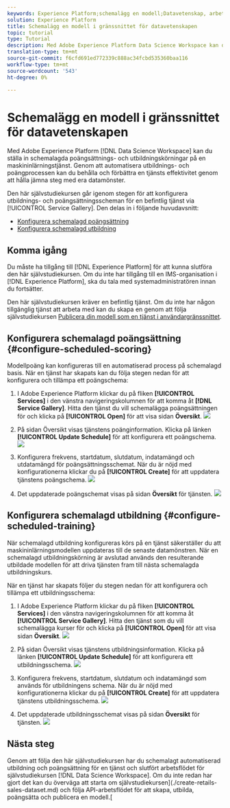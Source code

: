 ```yaml
---
keywords: Experience Platform;schemalägg en modell;Datavetenskap, arbetsyta;populära ämnen;schemaläggning;schemalägga utbildning
solution: Experience Platform
title: Schemalägg en modell i gränssnittet för datavetenskapen
topic: tutorial
type: Tutorial
description: Med Adobe Experience Platform Data Science Workspace kan du skapa schemalagda kurser i maskininlärning. Genom att automatisera utbildnings- och poängprocessen kan du behålla och förbättra en tjänsts effektivitet genom att hålla jämna steg med era datamönster.
translation-type: tm+mt
source-git-commit: f6cfd691ed772339c888ac34fcbd535360baa116
workflow-type: tm+mt
source-wordcount: '543'
ht-degree: 0%

---
```



# Schemalägg en modell i gränssnittet för datavetenskapen

Med Adobe Experience Platform [!DNL Data Science Workspace] kan du ställa in schemalagda poängsättnings- och utbildningskörningar på en maskininlärningstjänst. Genom att automatisera utbildnings- och poängprocessen kan du behålla och förbättra en tjänsts effektivitet genom att hålla jämna steg med era datamönster.

Den här självstudiekursen går igenom stegen för att konfigurera utbildnings- och poängsättningsscheman för en befintlig tjänst via [!UICONTROL Service Gallery]. Den delas in i följande huvudavsnitt:

- [Konfigurera schemalagd poängsättning](#configure-scheduled-scoring)
- [Konfigurera schemalagd utbildning](#configure-scheduled-training)

## Komma igång

Du måste ha tillgång till [!DNL Experience Platform] för att kunna slutföra den här självstudiekursen. Om du inte har tillgång till en IMS-organisation i [!DNL Experience Platform], ska du tala med systemadministratören innan du fortsätter.

Den här självstudiekursen kräver en befintlig tjänst. Om du inte har någon tillgänglig tjänst att arbeta med kan du skapa en genom att följa självstudiekursen [Publicera din modell som en tjänst i användargränssnittet](./publish-model-service-ui.md).

## Konfigurera schemalagd poängsättning {#configure-scheduled-scoring}

Modellpoäng kan konfigureras till en automatiserad process på schemalagd basis. När en tjänst har skapats kan du följa stegen nedan för att konfigurera och tillämpa ett poängschema:

1. I Adobe Experience Platform klickar du på fliken **[!UICONTROL Services]** i den vänstra navigeringskolumnen för att komma åt **[!DNL Service Gallery]**. Hitta den tjänst du vill schemalägga poängsättningen för och klicka på **[!UICONTROL Open]** för att visa sidan **Översikt**.
   ![](../images/models-recipes/schedule/click_to_open.png)

2. På sidan Översikt visas tjänstens poänginformation. Klicka på länken **[!UICONTROL Update Schedule]** för att konfigurera ett poängschema.
   ![](../images/models-recipes/schedule/service_overview_score.png)

3. Konfigurera frekvens, startdatum, slutdatum, indatamängd och utdatamängd för poängsättningsschemat. När du är nöjd med konfigurationerna klickar du på **[!UICONTROL Create]** för att uppdatera tjänstens poängschema.
   ![](../images/models-recipes/schedule/14_configure_scoring_schedule.png)

4. Det uppdaterade poängschemat visas på sidan **Översikt** för tjänsten.
   ![](../images/models-recipes/schedule/service_with_scoring_schedule.png)


## Konfigurera schemalagd utbildning {#configure-scheduled-training}

När schemalagd utbildning konfigureras körs på en tjänst säkerställer du att maskininlärningsmodellen uppdateras till de senaste datamönstren. När en schemalagd utbildningskörning är avslutad används den resulterande utbildade modellen för att driva tjänsten fram till nästa schemalagda utbildningskurs.

När en tjänst har skapats följer du stegen nedan för att konfigurera och tillämpa ett utbildningsschema:

1. I Adobe Experience Platform klickar du på fliken **[!UICONTROL Services]** i den vänstra navigeringskolumnen för att komma åt **[!UICONTROL Service Gallery]**. Hitta den tjänst som du vill schemalägga kurser för och klicka på **[!UICONTROL Open]** för att visa sidan **Översikt**.
   ![](../images/models-recipes/schedule/click_to_open.png)

2. På sidan Översikt visas tjänstens utbildningsinformation. Klicka på länken **[!UICONTROL Update Schedule]** för att konfigurera ett utbildningsschema.
   ![](../images/models-recipes/schedule/service_overview_train.png)

3. Konfigurera frekvens, startdatum, slutdatum och indatamängd som används för utbildningens schema. När du är nöjd med konfigurationerna klickar du på **[!UICONTROL Create]** för att uppdatera tjänstens utbildningsschema.
   ![](../images/models-recipes/schedule/12_configure_training_schedule.png)

4. Det uppdaterade utbildningsschemat visas på sidan **Översikt** för tjänsten.
   ![](../images/models-recipes/schedule/service_with_training_schedule.png)

## Nästa steg

Genom att följa den här självstudiekursen har du schemalagt automatiserad utbildning och poängsättning för en tjänst och slutfört arbetsflödet för självstudiekursen [!DNL Data Science Workspace]. Om du inte redan har gjort det kan du överväga att starta om självstudiekursen](./create-retails-sales-dataset.md) och följa API-arbetsflödet för att skapa, utbilda, poängsätta och publicera en modell.[
